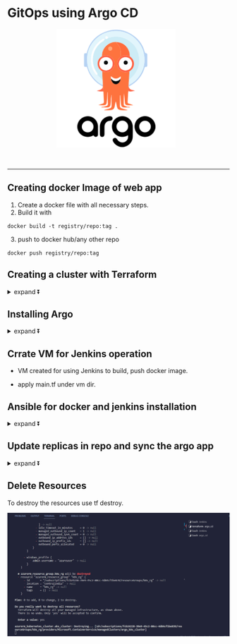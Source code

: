 <!-- <h1> Kubenetes Deployment using Argo CD </h1> -->
<h1> GitOps using Argo CD </h1>

<p align="center">
<img alt="ArgoCD" width="270px" src="https://raw.githubusercontent.com/devicons/devicon/master/icons/argocd/argocd-original-wordmark.svg" style="padding-right:10px;" />
</p>
</br>

---

## Creating docker Image of web app

1. Create a docker file with all necessary steps.
2. Build it with
```
docker build -t registry/repo:tag .
```
3. push to docker hub/any other repo

```
docker push registry/repo:tag
```

## Creating a cluster with Terraform

<details>
<summary>expand ⏬</summary>
1. Cretae the terraform configuration with all the resources type reuired.
In this example here, a resource group and a k8s cluster.

Commands used are:

```
$ tf init - to initiate the provider configuration
```

```
$ tf fmt - does proper alignment
```

```
$ tf validate - checks syntax
```

```
$ tf plan - shows a blueprint of the result if applied
```

```
$ tf apply - cretaes the resources if everything is fine
```

![Image alt text](Screenshots/vm_creation.png?raw=true "vm_create")

![Image alt text](Screenshots/tf_apply.png?raw=true "aks_creatiin")

```
$ tf destory - removes all the resources.
```
![Image alt text](Screenshots/tf_destroy.png?raw=true "destroy")

Note:
* tf is a bash alias for terraform.
* I have used az login with azure cli, so no credentials block in the script.

</details>


## Installing Argo

<details>
<summary>expand ⏬</summary>

* I followed the argo cd documentation

* apply the yaml which craetes a ns.

```
kubectl create namespace argocd
kubectl apply -n argocd -f https://raw.githubusercontent.com/argoproj/argo-cd/stable/manifests/core-install.yaml
```
* Expose argo svc with LB:

```
kubectl patch svc argocd-server -n argocd -p '{"spec": {"type": "LoadBalancer"}}'
```

* forward port to access directly

```
kubectl port-forward svc/argocd-server -n argocd 8080:443
```
* Access argo web Ui with loadblaner ip

![Image alt text](Screenshots/argo_login.png?raw=true "argohome")

* get argocd initial pw

```
argocd admin initial-password -n argocd
```

Create app with url pointinv to the repo and the deployment yaml.

Upon apply, we'll see pods getting creted. 2 replicas for now.

![Image alt text](Screenshots/argo_app_details.png?raw=true "argohome")

The running web app accesible with LB ip

![Image alt text](Screenshots/app_run.png?raw=true "argohome")

Note: There are 2 footer. the first is "icons"

</details>

## Crrate VM for Jenkins operation

* VM created for using Jenkins to build, push docker image.

* apply main.tf under vm dir.


## Ansible for docker and jenkins installation

<details>
<summary>expand ⏬</summary>

* Using ansible roles to install jenkins and docker.

### playbook: install_jenkins.yml

* Proceed with usual jenkins setup after the installation

![Image alt text](Screenshots/jenkins_installtion.png?raw=true "jenkins_ansible")

![Image alt text](Screenshots/jenkins_home.png?raw=true "jenkins_ansible")

### playbook : docker_install.yml

this palybook installs docker and adds the jenkins user to the docker group (to run docker cmd without sudo in jenkins)

![Image alt text](Screenshots/docker_installation.png?raw=true "docker_ansible")

</details>

## Update replicas in repo and sync the argo app

<details>
<summary>expand ⏬</summary>

* The initial replica count was 2, now updated to 3

![Image alt text](Screenshots/change_replicas.png?raw=true "docker_ansible")

Sync the argo app.

![Argo Sync](Screenshots/argo_sync.gif)

## update web app code

Jenkins has been setup to build and push the docker image by tagging then with the build number.

It also updates the tag in the deployment.yml and commits to the repo.

![Image alt text](Screenshots/Jenkins_build.png?raw=true "docker_ansible")

![Image alt text](Screenshots/commit_by_jenkins.png?raw=true "docker_ansible")

![Image alt text](Screenshots/hub_updated.png?raw=true "docker_ansible")

## Code update on the web app to update the deployment.

I have removed the favicons footer as seen on the previous app web page.

After the build, push and sync.

![Image alt text](Screenshots/app_run_no_footer.png?raw=true "docker_ansible")

The favicons footer has been removed for our deployed app.

</details>

## Delete Resources

To destroy the resources use tf destroy.

![Image alt text](Screenshots/tf_destroy.png?raw=true "docker_ansible")

